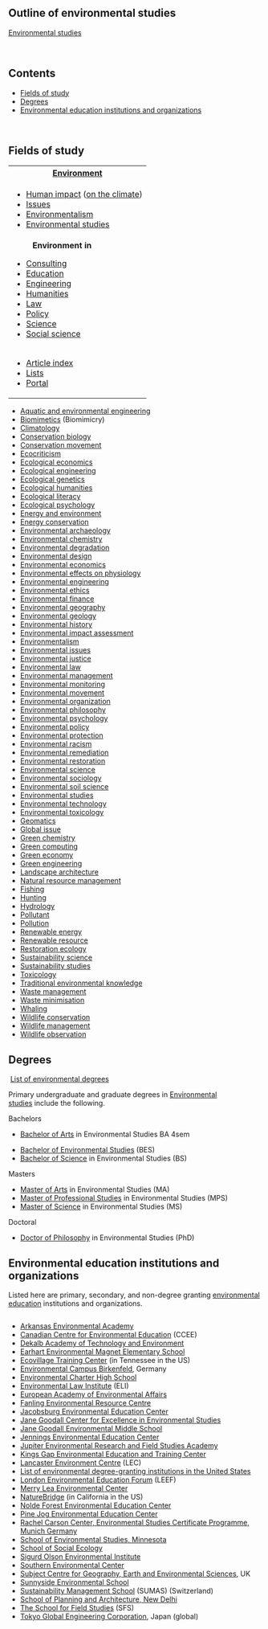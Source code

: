 <h2> Outline of environmental studies</h2>
<p><a title="Environmental studies" href="https://en.wikipedia.org/wiki/Environmental_studies">Environmental studies</a>&nbsp;</p>
</br>
<h2 id="mw-toc-heading">Contents</h2>

<ul>
<li class="toclevel-1 tocsection-1"><a href="#Fields_of_study"><span class="toctext">Fields of study</span></a></li>
<li class="toclevel-1 tocsection-2"><a href="#Degrees"><span class="toctext">Degrees</span></a></li>
<li class="toclevel-1 tocsection-3"><span class="toctext"><a href="#Environmental_education_institutions_and_organizations">Environmental education institutions and organizations</a></span></li>
</ul>
</br>
<h2><span id="Fields_of_study" class="mw-headline">Fields of study</span></h2>
<table class="vertical-navbox nowraplinks hlist">
<tbody>
<tr>
<th><a class="mw-redirect" title="Environment (biophysical)" href="https://en.wikipedia.org/wiki/Environment_(biophysical)">Environment</a></th>
</tr>
<tr>
<td>
<ul>
<li><a title="Human impact on the environment" href="https://en.wikipedia.org/wiki/Human_impact_on_the_environment">Human impact</a>&nbsp;(<a title="Global warming" href="https://en.wikipedia.org/wiki/Global_warming">on the climate</a>)</li>
<li><a title="List of environmental issues" href="https://en.wikipedia.org/wiki/List_of_environmental_issues">Issues</a></li>
<li><a title="Environmentalism" href="https://en.wikipedia.org/wiki/Environmentalism">Environmentalism</a></li>
<li><a title="Environmental studies" href="https://en.wikipedia.org/wiki/Environmental_studies">Environmental studies</a></li>
</ul>
</td>
</tr>
<tr>
<td>
<dl>
<dd><strong>Environment in</strong></dd>
</dl>
<ul>
<li><a title="Environmental consulting" href="https://en.wikipedia.org/wiki/Environmental_consulting">Consulting</a></li>
<li><a title="Environmental education" href="https://en.wikipedia.org/wiki/Environmental_education">Education</a></li>
<li><a title="Environmental engineering" href="https://en.wikipedia.org/wiki/Environmental_engineering">Engineering</a></li>
<li><a class="mw-redirect" title="Ecological humanities" href="https://en.wikipedia.org/wiki/Ecological_humanities">Humanities</a></li>
<li><a title="Environmental law" href="https://en.wikipedia.org/wiki/Environmental_law">Law</a></li>
<li><a title="Environmental policy" href="https://en.wikipedia.org/wiki/Environmental_policy">Policy</a></li>
<li><a title="Environmental science" href="https://en.wikipedia.org/wiki/Environmental_science">Science</a></li>
<li><a title="Environmental social science" href="https://en.wikipedia.org/wiki/Environmental_social_science">Social science</a></li>
</ul>
</td>
</tr>
<tr>
<td>
<ul>
<li><a title="Index of environmental articles" href="https://en.wikipedia.org/wiki/Index_of_environmental_articles">Article index</a></li>
<li><a title="Lists of environmental topics" href="https://en.wikipedia.org/wiki/Lists_of_environmental_topics">Lists</a></li>
<li><a title="Portal:Environment" href="https://en.wikipedia.org/wiki/Portal:Environment">Portal</a></li>
</ul>
</td>
</tr>
</tbody>
</table>
<ul>
<li><a title="Aquatic and environmental engineering" href="https://en.wikipedia.org/wiki/Aquatic_and_environmental_engineering">Aquatic and environmental engineering</a></li>
<li><a title="Biomimetics" href="https://en.wikipedia.org/wiki/Biomimetics">Biomimetics</a>&nbsp;(Biomimicry)</li>
<li><a title="Climatology" href="https://en.wikipedia.org/wiki/Climatology">Climatology</a></li>
<li><a title="Conservation biology" href="https://en.wikipedia.org/wiki/Conservation_biology">Conservation biology</a></li>
<li><a title="Conservation movement" href="https://en.wikipedia.org/wiki/Conservation_movement">Conservation movement</a></li>
<li><a title="Ecocriticism" href="https://en.wikipedia.org/wiki/Ecocriticism">Ecocriticism</a></li>
<li><a title="Ecological economics" href="https://en.wikipedia.org/wiki/Ecological_economics">Ecological economics</a></li>
<li><a title="Ecological engineering" href="https://en.wikipedia.org/wiki/Ecological_engineering">Ecological engineering</a></li>
<li><a title="Ecological genetics" href="https://en.wikipedia.org/wiki/Ecological_genetics">Ecological genetics</a></li>
<li><a class="mw-redirect" title="Ecological humanities" href="https://en.wikipedia.org/wiki/Ecological_humanities">Ecological humanities</a></li>
<li><a title="Ecological literacy" href="https://en.wikipedia.org/wiki/Ecological_literacy">Ecological literacy</a></li>
<li><a title="Ecological psychology" href="https://en.wikipedia.org/wiki/Ecological_psychology">Ecological psychology</a></li>
<li><a class="mw-redirect" title="Energy and environment" href="https://en.wikipedia.org/wiki/Energy_and_environment">Energy and environment</a></li>
<li><a title="Energy conservation" href="https://en.wikipedia.org/wiki/Energy_conservation">Energy conservation</a></li>
<li><a title="Environmental archaeology" href="https://en.wikipedia.org/wiki/Environmental_archaeology">Environmental archaeology</a></li>
<li><a title="Environmental chemistry" href="https://en.wikipedia.org/wiki/Environmental_chemistry">Environmental chemistry</a></li>
<li><a title="Environmental degradation" href="https://en.wikipedia.org/wiki/Environmental_degradation">Environmental degradation</a></li>
<li><a title="Environmental design" href="https://en.wikipedia.org/wiki/Environmental_design">Environmental design</a></li>
<li><a title="Environmental economics" href="https://en.wikipedia.org/wiki/Environmental_economics">Environmental economics</a></li>
<li><a class="mw-redirect" title="Environmental effects on physiology" href="https://en.wikipedia.org/wiki/Environmental_effects_on_physiology">Environmental effects on physiology</a></li>
<li><a title="Environmental engineering" href="https://en.wikipedia.org/wiki/Environmental_engineering">Environmental engineering</a></li>
<li><a title="Environmental ethics" href="https://en.wikipedia.org/wiki/Environmental_ethics">Environmental ethics</a></li>
<li><a title="Environmental finance" href="https://en.wikipedia.org/wiki/Environmental_finance">Environmental finance</a></li>
<li><a class="mw-redirect" title="Environmental geography" href="https://en.wikipedia.org/wiki/Environmental_geography">Environmental geography</a></li>
<li><a title="Environmental geology" href="https://en.wikipedia.org/wiki/Environmental_geology">Environmental geology</a></li>
<li><a title="Environmental history" href="https://en.wikipedia.org/wiki/Environmental_history">Environmental history</a></li>
<li><a title="Environmental impact assessment" href="https://en.wikipedia.org/wiki/Environmental_impact_assessment">Environmental impact assessment</a></li>
<li><a title="Environmentalism" href="https://en.wikipedia.org/wiki/Environmentalism">Environmentalism</a></li>
<li><a title="Environmental issues" href="https://en.wikipedia.org/wiki/Environmental_issues">Environmental issues</a></li>
<li><a title="Environmental justice" href="https://en.wikipedia.org/wiki/Environmental_justice">Environmental justice</a></li>
<li><a title="Environmental law" href="https://en.wikipedia.org/wiki/Environmental_law">Environmental law</a></li>
<li><a class="mw-redirect" title="Environmental management" href="https://en.wikipedia.org/wiki/Environmental_management">Environmental management</a></li>
<li><a title="Environmental monitoring" href="https://en.wikipedia.org/wiki/Environmental_monitoring">Environmental monitoring</a></li>
<li><a title="Environmental movement" href="https://en.wikipedia.org/wiki/Environmental_movement">Environmental movement</a></li>
<li><a class="mw-redirect" title="Environmental organization" href="https://en.wikipedia.org/wiki/Environmental_organization">Environmental organization</a></li>
<li><a title="Environmental philosophy" href="https://en.wikipedia.org/wiki/Environmental_philosophy">Environmental philosophy</a></li>
<li><a title="Environmental psychology" href="https://en.wikipedia.org/wiki/Environmental_psychology">Environmental psychology</a></li>
<li><a title="Environmental policy" href="https://en.wikipedia.org/wiki/Environmental_policy">Environmental policy</a></li>
<li><a title="Environmental protection" href="https://en.wikipedia.org/wiki/Environmental_protection">Environmental protection</a></li>
<li><a title="Environmental racism" href="https://en.wikipedia.org/wiki/Environmental_racism">Environmental racism</a></li>
<li><a title="Environmental remediation" href="https://en.wikipedia.org/wiki/Environmental_remediation">Environmental remediation</a></li>
<li><a title="Environmental restoration" href="https://en.wikipedia.org/wiki/Environmental_restoration">Environmental restoration</a></li>
<li><a title="Environmental science" href="https://en.wikipedia.org/wiki/Environmental_science">Environmental science</a></li>
<li><a title="Environmental sociology" href="https://en.wikipedia.org/wiki/Environmental_sociology">Environmental sociology</a></li>
<li><a title="Environmental soil science" href="https://en.wikipedia.org/wiki/Environmental_soil_science">Environmental soil science</a></li>
<li><a title="Environmental studies" href="https://en.wikipedia.org/wiki/Environmental_studies">Environmental studies</a></li>
<li><a title="Environmental technology" href="https://en.wikipedia.org/wiki/Environmental_technology">Environmental technology</a></li>
<li><a title="Environmental toxicology" href="https://en.wikipedia.org/wiki/Environmental_toxicology">Environmental toxicology</a></li>
<li><a title="Geomatics" href="https://en.wikipedia.org/wiki/Geomatics">Geomatics</a></li>
<li><a title="Global issue" href="https://en.wikipedia.org/wiki/Global_issue">Global issue</a></li>
<li><a title="Green chemistry" href="https://en.wikipedia.org/wiki/Green_chemistry">Green chemistry</a></li>
<li><a title="Green computing" href="https://en.wikipedia.org/wiki/Green_computing">Green computing</a></li>
<li><a title="Green economy" href="https://en.wikipedia.org/wiki/Green_economy">Green economy</a></li>
<li><a title="Green engineering" href="https://en.wikipedia.org/wiki/Green_engineering">Green engineering</a></li>
<li><a title="Landscape architecture" href="https://en.wikipedia.org/wiki/Landscape_architecture">Landscape architecture</a></li>
<li><a title="Natural resource management" href="https://en.wikipedia.org/wiki/Natural_resource_management">Natural resource management</a></li>
<li><a title="Fishing" href="https://en.wikipedia.org/wiki/Fishing">Fishing</a></li>
<li><a title="Hunting" href="https://en.wikipedia.org/wiki/Hunting">Hunting</a></li>
<li><a title="Hydrology" href="https://en.wikipedia.org/wiki/Hydrology">Hydrology</a></li>
<li><a title="Pollutant" href="https://en.wikipedia.org/wiki/Pollutant">Pollutant</a></li>
<li><a title="Pollution" href="https://en.wikipedia.org/wiki/Pollution">Pollution</a></li>
<li><a title="Renewable energy" href="https://en.wikipedia.org/wiki/Renewable_energy">Renewable energy</a></li>
<li><a title="Renewable resource" href="https://en.wikipedia.org/wiki/Renewable_resource">Renewable resource</a></li>
<li><a title="Restoration ecology" href="https://en.wikipedia.org/wiki/Restoration_ecology">Restoration ecology</a></li>
<li><a title="Sustainability science" href="https://en.wikipedia.org/wiki/Sustainability_science">Sustainability science</a></li>
<li><a title="Sustainability studies" href="https://en.wikipedia.org/wiki/Sustainability_studies">Sustainability studies</a></li>
<li><a title="Toxicology" href="https://en.wikipedia.org/wiki/Toxicology">Toxicology</a></li>
<li><a class="mw-redirect" title="Traditional environmental knowledge" href="https://en.wikipedia.org/wiki/Traditional_environmental_knowledge">Traditional environmental knowledge</a></li>
<li><a title="Waste management" href="https://en.wikipedia.org/wiki/Waste_management">Waste management</a></li>
<li><a title="Waste minimisation" href="https://en.wikipedia.org/wiki/Waste_minimisation">Waste minimisation</a></li>
<li><a title="Whaling" href="https://en.wikipedia.org/wiki/Whaling">Whaling</a></li>
<li><a title="Wildlife conservation" href="https://en.wikipedia.org/wiki/Wildlife_conservation">Wildlife conservation</a></li>
<li><a title="Wildlife management" href="https://en.wikipedia.org/wiki/Wildlife_management">Wildlife management</a></li>
<li><a title="Wildlife observation" href="https://en.wikipedia.org/wiki/Wildlife_observation">Wildlife observation</a></li>
</ul>
<h2><span id="Degrees" class="mw-headline">Degrees</span></h2>
<div class="hatnote navigation-not-searchable">&nbsp;<a title="List of environmental degrees" href="https://en.wikipedia.org/wiki/List_of_environmental_degrees">List of environmental degrees</a></div>
<p>Primary undergraduate and graduate degrees in&nbsp;<a title="Environmental studies" href="https://en.wikipedia.org/wiki/Environmental_studies">Environmental studies</a>&nbsp;include the following.</p>
<dl>
<dt>Bachelors</dt>
</dl>
<ul>
<li><a title="Bachelor of Arts" href="https://en.wikipedia.org/wiki/Bachelor_of_Arts">Bachelor of Arts</a>&nbsp;in Environmental Studies BA 4sem</li>
</ul>
<ul>
<li><a class="mw-redirect" title="Bachelor of Environmental Studies" href="https://en.wikipedia.org/wiki/Bachelor_of_Environmental_Studies">Bachelor of Environmental Studies</a>&nbsp;(BES)</li>
<li><a title="Bachelor of Science" href="https://en.wikipedia.org/wiki/Bachelor_of_Science">Bachelor of Science</a>&nbsp;in Environmental Studies (BS)</li>
</ul>
<dl>
<dt>Masters</dt>
</dl>
<ul>
<li><a title="Master of Arts" href="https://en.wikipedia.org/wiki/Master_of_Arts">Master of Arts</a>&nbsp;in Environmental Studies (MA)</li>
<li><a title="Master of Professional Studies" href="https://en.wikipedia.org/wiki/Master_of_Professional_Studies">Master of Professional Studies</a>&nbsp;in Environmental Studies (MPS)</li>
<li><a title="Master of Science" href="https://en.wikipedia.org/wiki/Master_of_Science">Master of Science</a>&nbsp;in Environmental Studies (MS)</li>
</ul>
<dl>
<dt>Doctoral</dt>
</dl>
<ul>
<li><a title="Doctor of Philosophy" href="https://en.wikipedia.org/wiki/Doctor_of_Philosophy">Doctor of Philosophy</a>&nbsp;in Environmental Studies (PhD)</li>
</ul>
<h2><span id="Environmental_education_institutions_and_organizations" class="mw-headline">Environmental education institutions and organizations</span></h2>
<p>Listed here are primary, secondary, and non-degree granting&nbsp;<a title="Environmental education" href="https://en.wikipedia.org/wiki/Environmental_education">environmental education</a>&nbsp;institutions and organizations.</p>
<div class="div-col columns column-width">
<ul>
<li><a title="Arkansas Environmental Academy" href="https://en.wikipedia.org/wiki/Arkansas_Environmental_Academy">Arkansas Environmental Academy</a></li>
<li><a title="Canadian Centre for Environmental Education" href="https://en.wikipedia.org/wiki/Canadian_Centre_for_Environmental_Education">Canadian Centre for Environmental Education</a>&nbsp;(CCEE)</li>
<li><a title="Dekalb Academy of Technology and Environment" href="https://en.wikipedia.org/wiki/Dekalb_Academy_of_Technology_and_Environment">Dekalb Academy of Technology and Environment</a></li>
<li><a title="Earhart Environmental Magnet Elementary School" href="https://en.wikipedia.org/wiki/Earhart_Environmental_Magnet_Elementary_School">Earhart Environmental Magnet Elementary School</a></li>
<li><a title="Ecovillage Training Center" href="https://en.wikipedia.org/wiki/Ecovillage_Training_Center">Ecovillage Training Center</a>&nbsp;(in Tennessee in the US)</li>
<li><a title="Environmental Campus Birkenfeld" href="https://en.wikipedia.org/wiki/Environmental_Campus_Birkenfeld">Environmental Campus Birkenfeld</a>, Germany</li>
<li><a title="Environmental Charter High School" href="https://en.wikipedia.org/wiki/Environmental_Charter_High_School">Environmental Charter High School</a></li>
<li><a title="Environmental Law Institute" href="https://en.wikipedia.org/wiki/Environmental_Law_Institute">Environmental Law Institute</a>&nbsp;(ELI)</li>
<li><a title="European Academy of Environmental Affairs" href="https://en.wikipedia.org/wiki/European_Academy_of_Environmental_Affairs">European Academy of Environmental Affairs</a></li>
<li><a title="Fanling Environmental Resource Centre" href="https://en.wikipedia.org/wiki/Fanling_Environmental_Resource_Centre">Fanling Environmental Resource Centre</a></li>
<li><a title="Jacobsburg Environmental Education Center" href="https://en.wikipedia.org/wiki/Jacobsburg_Environmental_Education_Center">Jacobsburg Environmental Education Center</a></li>
<li><a title="Jane Goodall Center for Excellence in Environmental Studies" href="https://en.wikipedia.org/wiki/Jane_Goodall_Center_for_Excellence_in_Environmental_Studies">Jane Goodall Center for Excellence in Environmental Studies</a></li>
<li><a title="Jane Goodall Environmental Middle School" href="https://en.wikipedia.org/wiki/Jane_Goodall_Environmental_Middle_School">Jane Goodall Environmental Middle School</a></li>
<li><a title="Jennings Environmental Education Center" href="https://en.wikipedia.org/wiki/Jennings_Environmental_Education_Center">Jennings Environmental Education Center</a></li>
<li><a title="Jupiter Environmental Research and Field Studies Academy" href="https://en.wikipedia.org/wiki/Jupiter_Environmental_Research_and_Field_Studies_Academy">Jupiter Environmental Research and Field Studies Academy</a></li>
<li><a class="mw-redirect" title="Kings Gap Environmental Education and Training Center" href="https://en.wikipedia.org/wiki/Kings_Gap_Environmental_Education_and_Training_Center">Kings Gap Environmental Education and Training Center</a></li>
<li><a title="Lancaster Environment Centre" href="https://en.wikipedia.org/wiki/Lancaster_Environment_Centre">Lancaster Environment Centre</a>&nbsp;(LEC)</li>
<li><a title="" href="https://en.wikipedia.org/wiki/List_of_environmental_degree-granting_institutions_in_the_United_States">List of environmental degree-granting institutions in the United States</a></li>
<li><a title="London Environmental Education Forum" href="https://en.wikipedia.org/wiki/London_Environmental_Education_Forum">London Environmental Education Forum</a>&nbsp;(LEEF)</li>
<li><a title="Merry Lea Environmental Center" href="https://en.wikipedia.org/wiki/Merry_Lea_Environmental_Center">Merry Lea Environmental Center</a></li>
<li><a title="NatureBridge" href="https://en.wikipedia.org/wiki/NatureBridge">NatureBridge</a>&nbsp;(in California in the US)</li>
<li><a title="Nolde Forest Environmental Education Center" href="https://en.wikipedia.org/wiki/Nolde_Forest_Environmental_Education_Center">Nolde Forest Environmental Education Center</a></li>
<li><a title="Pine Jog Environmental Education Center" href="https://en.wikipedia.org/wiki/Pine_Jog_Environmental_Education_Center">Pine Jog Environmental Education Center</a></li>
<li><a class="external text" href="https://web.archive.org/web/20131219063007/http://www.carsoncenter.uni-muenchen.de/study/env_stud_certificate_program/index.html" rel="nofollow">Rachel Carson Center, Environmental Studies Certificate Programme, Munich Germany</a></li>
<li><a title="School of Environmental Studies, Minnesota" href="https://en.wikipedia.org/wiki/School_of_Environmental_Studies,_Minnesota">School of Environmental Studies, Minnesota</a></li>
<li><a title="School of Social Ecology" href="https://en.wikipedia.org/wiki/School_of_Social_Ecology">School of Social Ecology</a></li>
<li><a title="Sigurd Olson Environmental Institute" href="https://en.wikipedia.org/wiki/Sigurd_Olson_Environmental_Institute">Sigurd Olson Environmental Institute</a></li>
<li><a title="Southern Environmental Center" href="https://en.wikipedia.org/wiki/Southern_Environmental_Center">Southern Environmental Center</a></li>
<li><a class="new" title="Subject Centre for Geography, Earth and Environmental Sciences (page does not exist)" href="https://en.wikipedia.org/w/index.php?title=Subject_Centre_for_Geography,_Earth_and_Environmental_Sciences&amp;action=edit&amp;redlink=1">Subject Centre for Geography, Earth and Environmental Sciences</a>, UK</li>
<li><a class="mw-redirect" title="Sunnyside Environmental School" href="https://en.wikipedia.org/wiki/Sunnyside_Environmental_School">Sunnyside Environmental School</a></li>
<li><a title="Sustainability Management School" href="https://en.wikipedia.org/wiki/Sustainability_Management_School">Sustainability Management School</a>&nbsp;(SUMAS) (Switzerland)</li>
<li><a title="School of Planning and Architecture, New Delhi" href="https://en.wikipedia.org/wiki/School_of_Planning_and_Architecture,_New_Delhi">School of Planning and Architecture, New Delhi</a></li>
<li><a title="The School for Field Studies" href="https://en.wikipedia.org/wiki/The_School_for_Field_Studies">The School for Field Studies</a>&nbsp;(SFS)</li>
<li><a class="new" title="Tokyo Global Engineering Corporation (page does not exist)" href="https://en.wikipedia.org/w/index.php?title=Tokyo_Global_Engineering_Corporation&amp;action=edit&amp;redlink=1">Tokyo Global Engineering Corporation</a>, Japan (global)</li>
</ul>
</div>
